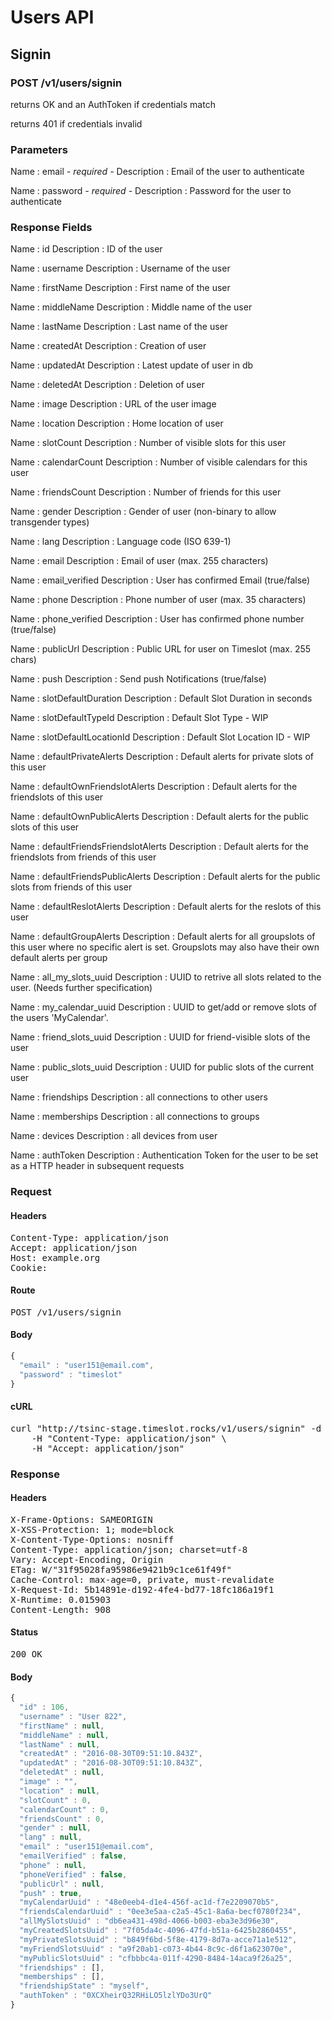 # Users API

## Signin

### POST /v1/users/signin

returns OK and an AuthToken if credentials match

returns 401 if credentials invalid

### Parameters

Name : email *- required -*
Description : Email of the user to authenticate

Name : password *- required -*
Description : Password for the user to authenticate


### Response Fields

Name : id
Description : ID of the user

Name : username
Description : Username of the user

Name : firstName
Description : First name of the user

Name : middleName
Description : Middle name of the user

Name : lastName
Description : Last name of the user

Name : createdAt
Description : Creation of user

Name : updatedAt
Description : Latest update of user in db

Name : deletedAt
Description : Deletion of user

Name : image
Description : URL of the user image

Name : location
Description : Home location of user

Name : slotCount
Description : Number of visible slots for this user

Name : calendarCount
Description : Number of visible calendars for this user

Name : friendsCount
Description : Number of friends for this user

Name : gender
Description : Gender of user (non-binary to allow transgender types)

Name : lang
Description : Language code (ISO 639-1)

Name : email
Description : Email of user (max. 255 characters)

Name : email_verified
Description : User has confirmed Email (true/false)

Name : phone
Description : Phone number of user (max. 35 characters)

Name : phone_verified
Description : User has confirmed phone number (true/false)

Name : publicUrl
Description : Public URL for user on Timeslot (max. 255 chars)

Name : push
Description : Send push Notifications (true/false)

Name : slotDefaultDuration
Description : Default Slot Duration in seconds

Name : slotDefaultTypeId
Description : Default Slot Type - WIP

Name : slotDefaultLocationId
Description : Default Slot Location ID - WIP

Name : defaultPrivateAlerts
Description : Default alerts for private slots of this user

Name : defaultOwnFriendslotAlerts
Description : Default alerts for the friendslots of this user

Name : defaultOwnPublicAlerts
Description : Default alerts for the public slots of this user

Name : defaultFriendsFriendslotAlerts
Description : Default alerts for the friendslots from friends of this user

Name : defaultFriendsPublicAlerts
Description : Default alerts for the public slots from friends of this user

Name : defaultReslotAlerts
Description : Default alerts for the reslots of this user

Name : defaultGroupAlerts
Description : Default alerts for all groupslots of this user where no specific alert is set. Groupslots may also have their own default alerts per group

Name : all_my_slots_uuid
Description : UUID to retrive all slots related to the user. (Needs further specification)

Name : my_calendar_uuid
Description : UUID to get/add or remove slots of the  users &#39;MyCalendar&#39;.

Name : friend_slots_uuid
Description : UUID for friend-visible slots of the user

Name : public_slots_uuid
Description : UUID for public slots of the current user

Name : friendships
Description : all connections to other users

Name : memberships
Description : all connections to groups

Name : devices
Description : all devices from user

Name : authToken
Description : Authentication Token for the user to be set as a HTTP header in subsequent requests

### Request

#### Headers

<pre>Content-Type: application/json
Accept: application/json
Host: example.org
Cookie: </pre>

#### Route

<pre>POST /v1/users/signin</pre>

#### Body
```javascript
{
  "email" : "user151@email.com",
  "password" : "timeslot"
}
```


#### cURL

<pre class="request">curl &quot;http://tsinc-stage.timeslot.rocks/v1/users/signin&quot; -d &#39;{&quot;email&quot;:&quot;user151@email.com&quot;,&quot;password&quot;:&quot;timeslot&quot;}&#39; -X POST \
	-H &quot;Content-Type: application/json&quot; \
	-H &quot;Accept: application/json&quot;</pre>

### Response

#### Headers

<pre>X-Frame-Options: SAMEORIGIN
X-XSS-Protection: 1; mode=block
X-Content-Type-Options: nosniff
Content-Type: application/json; charset=utf-8
Vary: Accept-Encoding, Origin
ETag: W/&quot;31f95028fa95986e9421b9c1ce61f49f&quot;
Cache-Control: max-age=0, private, must-revalidate
X-Request-Id: 5b14891e-d192-4fe4-bd77-18fc186a19f1
X-Runtime: 0.015903
Content-Length: 908</pre>

#### Status

<pre>200 OK</pre>

#### Body

```javascript
{
  "id" : 106,
  "username" : "User 822",
  "firstName" : null,
  "middleName" : null,
  "lastName" : null,
  "createdAt" : "2016-08-30T09:51:10.843Z",
  "updatedAt" : "2016-08-30T09:51:10.843Z",
  "deletedAt" : null,
  "image" : "",
  "location" : null,
  "slotCount" : 0,
  "calendarCount" : 0,
  "friendsCount" : 0,
  "gender" : null,
  "lang" : null,
  "email" : "user151@email.com",
  "emailVerified" : false,
  "phone" : null,
  "phoneVerified" : false,
  "publicUrl" : null,
  "push" : true,
  "myCalendarUuid" : "48e0eeb4-d1e4-456f-ac1d-f7e2209070b5",
  "friendsCalendarUuid" : "0ee3e5aa-c2a5-45c1-8a6a-becf0780f234",
  "allMySlotsUuid" : "db6ea431-498d-4066-b003-eba3e3d96e30",
  "myCreatedSlotsUuid" : "7f05da4c-4096-47fd-b51a-6425b2860455",
  "myPrivateSlotsUuid" : "b849f6bd-5f8e-4179-8d7a-acce71a1e512",
  "myFriendSlotsUuid" : "a9f20ab1-c073-4b44-8c9c-d6f1a623070e",
  "myPublicSlotsUuid" : "cfbbbc4a-011f-4290-8484-14aca9f26a25",
  "friendships" : [],
  "memberships" : [],
  "friendshipState" : "myself",
  "authToken" : "0XCXheirQ32RHiLO5lzlYDo3UrQ"
}
```
